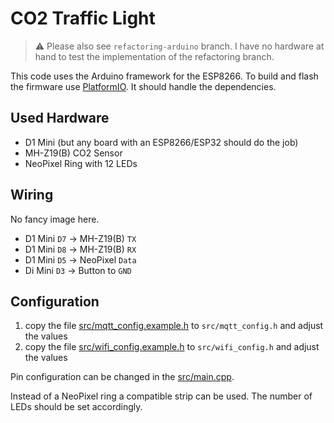 # CO2 Traffic Light

> :warning: Please also see `refactoring-arduino` branch. I have no hardware at
hand to test the implementation of the refactoring branch.

This code uses the Arduino framework for the ESP8266. To build and flash the
firmware use [PlatformIO](https://platformio.org/). It should handle the
dependencies.

## Used Hardware

- D1 Mini (but any board with an ESP8266/ESP32 should do the job)
- MH-Z19(B) CO2 Sensor
- NeoPixel Ring with 12 LEDs

## Wiring

No fancy image here.

- D1 Mini `D7` -> MH-Z19(B) `TX`
- D1 Mini `D8` -> MH-Z19(B) `RX`
- D1 Mini `D5` -> NeoPixel `Data`
- Di Mini `D3` -> Button to `GND` 

## Configuration

1. copy the file [src/mqtt_config.example.h](src/mqtt_config.example.h) to
`src/mqtt_config.h` and adjust the values
1. copy the file [src/wifi_config.example.h](src/wifi_config.example.h) to
`src/wifi_config.h` and adjust the values

Pin configuration can be changed in the [src/main.cpp](src/main.cpp).

Instead of a NeoPixel ring a compatible strip can be used. The number of LEDs
should be set accordingly.
